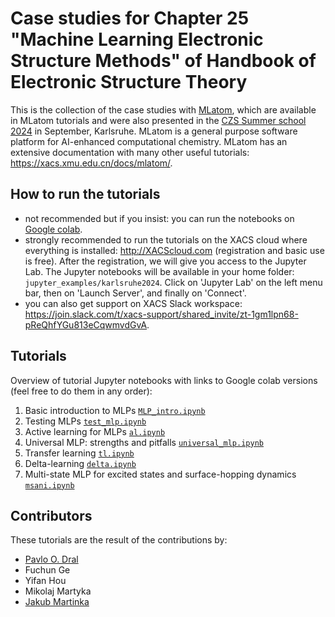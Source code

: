 # Case studies for Chapter 25 "Machine Learning Electronic Structure Methods" of Handbook of Electronic Structure Theory

This is the collection of the case studies with [MLatom](https://github.com/dralgroup/mlatom), which are available in MLatom tutorials and were also presented in the [CZS Summer school 2024](https://aimat.iti.kit.edu/ml4chem2024.php) in September, Karlsruhe. MLatom is a general purpose software platform for AI-enhanced computational chemistry. MLatom has an extensive documentation with many other useful tutorials: https://xacs.xmu.edu.cn/docs/mlatom/.

## How to run the tutorials
- not recommended but if you insist: you can run the notebooks on [Google colab](https://drive.google.com/drive/folders/18KMn1LW5pXiqC18MX6OBGE9Fyy0DMbZF?usp=sharing).
- strongly recommended to run the tutorials on the XACS cloud where everything is installed: http://XACScloud.com (registration and basic use is free). After the registration, we will give you access to the Jupyter Lab. The Jupyter notebooks will be available in your home folder: ``jupyter_examples/karlsruhe2024``. Click on 'Jupyter Lab' on the left menu bar, then on 'Launch Server', and finally on 'Connect'.
- you can also get support on XACS Slack workspace: https://join.slack.com/t/xacs-support/shared_invite/zt-1gm1lpn68-pReQhfYGu813eCqwmvdGvA.

## Tutorials

Overview of tutorial Jupyter notebooks with links to Google colab versions (feel free to do them in any order):

1. Basic introduction to MLPs [`MLP_intro.ipynb`](https://drive.google.com/file/d/1tPMbsygKIjS0EdkFMBry2r7yYrVXSwg0/view?usp=sharing)
2. Testing MLPs [`test_mlp.ipynb`](https://drive.google.com/file/d/1GUWMFdgFS9DKs5BMPGFAkPlMzD3HU6gD/view?usp=sharing)
3. Active learning for MLPs [`al.ipynb`](https://drive.google.com/file/d/1yfTHZQ8BlwMg6fPUIm1TSrTvAWuuOyBm/view?usp=sharing)
4. Universal MLP: strengths and pitfalls [`universal_mlp.ipynb`](https://drive.google.com/file/d/1yf4wMPRCODdW02jw2y_MtW_TtKmObNBx/view?usp=sharing)
5. Transfer learning [`tl.ipynb`](https://drive.google.com/file/d/165KZj5g77czczRXi2KPD7NUqXlVCSKH2/view?usp=sharing)
6. Delta-learning [`delta.ipynb`](https://drive.google.com/file/d/1i-Vw0W7nwpDA97TZalk4KtJy6VP3aZMH/view?usp=sharing)
7. Multi-state MLP for excited states and surface-hopping dynamics [`msani.ipynb`](https://drive.google.com/file/d/11FxqeXfcwcOj_dcucd_k91XCuZzU0dh2/view?usp=sharing)

## Contributors

These tutorials are the result of the contributions by:

- [Pavlo O. Dral](http://dr-dral.com)
- Fuchun Ge
- Yifan Hou
- Mikolaj Martyka
- [Jakub Martinka](https://jakubmartinka.github.io/)
